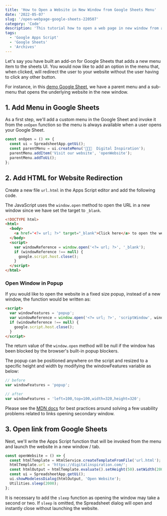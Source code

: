 ```yaml
---
title: 'How to Open a Website in New Window from Google Sheets Menu'
date: '2022-05-07'
slug: '/open-webpage-google-sheets-220507'
category: 'Code'
description: 'This tutorial how to open a web page in new window from a menu option in Google Sheets'
tags:
  - 'Google Apps Script'
  - 'Google Sheets'
  - 'Archives'
---
```


Let's say you have built an add-on for Google Sheets that adds a new menu item to the sheets UI. You would now like to add an option in the menu that, when clicked, will redirect the user to your website without the user having to click any other button.

For instance, in this [demo Google Sheet](https://docs.google.com/spreadsheets/d/1U079TFY4CEZEzPoPVeTBP5cHRXTvH2x1VjjDysZmjG8/edit#gid=0), we have a parent menu and a sub-menu that opens the underlying website in the new window.

## 1. Add Menu in Google Sheets

As a first step, we'll add a custom menu in the Google Sheet and invoke it from the `onOpen` function so the menu is always available when a user opens your Google Sheet.

```js
const onOpen = () => {
  const ui = SpreadsheetApp.getUi();
  const parentMenu = ui.createMenu('👩🏻‍💼  Digital Inspiration');
  parentMenu.addItem('Visit our website', 'openWebsite');
  parentMenu.addToUi();
};
```

## 2. Add HTML for Website Redirection

Create a new file `url.html` in the Apps Script editor and add the following code.

The JavaScript uses the `window.open` method to open the URL in a new window since we have set the target to `_blank`.

```html
<!DOCTYPE html>
<html>
  <body>
    <a href="<?= url; ?>" target="_blank">Click here</a> to open the webpage.
  </body>
  <script>
    var windowReference = window.open('<?= url; ?>', '_blank');
    if (windowReference !== null) {
      google.script.host.close();
    }
  </script>
</html>
```

### Open Window in Popup

If you would like to open the website in a fixed size popup, instead of a new window, the function would be written as:

```html
<script>
  var windowFeatures = 'popup';
  var windowReference = window.open('<?= url; ?>', 'scriptWindow', windowFeatures);
  if (windowReference !== null) {
    google.script.host.close();
  }
</script>
```

The return value of the `window.open` method will be null if the window has been blocked by the browser's built-in popup blockers.

The popup can be positioned anywhere on the script and resized to a specific height and width by modifying the windowFeatures variable as below:

```js
// before
var windowFeatures = 'popup';

// after
var windowFeatures = 'left=100,top=100,width=320,height=320';
```

Please see the [MDN docs](https://developer.mozilla.org/en-US/docs/Web/API/Window/open) for best practices around solving a few usability problems related to links opening secondary window.

## 3. Open link from Google Sheets

Next, we'll write the Apps Script function that will be invoked from the menu and launch the website in a new window / tab.

```js
const openWebsite = () => {
  const htmlTemplate = HtmlService.createTemplateFromFile('url.html');
  htmlTemplate.url = 'https://digitalinspiration.com/';
  const htmlOutput = htmlTemplate.evaluate().setHeight(50).setWidth(200);
  const ui = SpreadsheetApp.getUi();
  ui.showModelessDialog(htmlOutput, 'Open Website');
  Utilities.sleep(2000);
};
```

It is necessary to add the `sleep` function as opening the window may take a second or two. If `sleep` is omitted, the Spreadsheet dialog will open and instantly close without launching the website.
